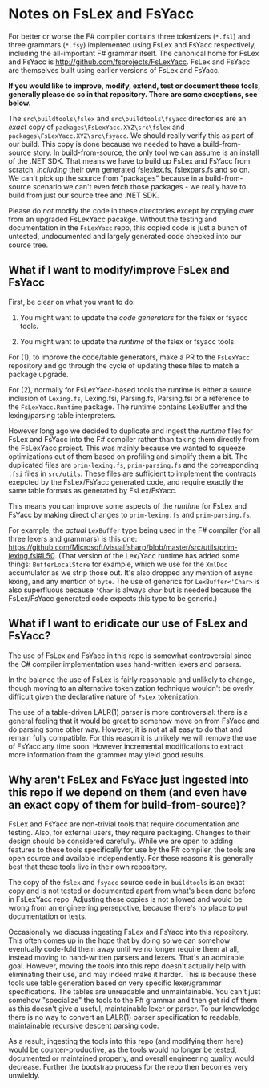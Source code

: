 # Notes on FsLex and FsYacc 

For better or worse the F# compiler contains three tokenizers (`*.fsl`) and three
grammars (`*.fsy`) implemented using FsLex and FsYacc respectively, including the all-important F# grammar itself.
The canonical home for FsLex and FsYacc is http://github.com/fsprojects/FsLexYacc.
FsLex and FsYacc are themselves built using earlier versions of FsLex and FsYacc.

**If you would like to improve, modify, extend, test or document these
tools, generally please do so in that repository.  There are some exceptions, see below.**

The `src\buildtools\fslex` and `src\buildtools\fsyacc` directories are an _exact_ copy of  `packages\FsLexYacc.XYZ\src\fslex` and `packages\FsLexYacc.XYZ\src\fsyacc`.  We should really verify this as part of our build.
This copy is done because we needed to have a build-from-source story.
In build-from-source, the only tool we can assume is an install of the .NET SDK.
That means we have to build up FsLex and FsYacc from scratch, _including_ their own generated fslexlex.fs, fslexpars.fs and so on.
We can't pick up the source from "packages" because in a build-from-source scenario we can't even fetch those
packages - we really have to build from just our source tree and .NET SDK.

Please do _not_ modify the code in these directories except by copying over from an upgraded FsLexYacc pacakge.
Without the testing and documentation in the `FsLexYacc` repo, this copied code is just a bunch of untested, undocumented and
largely generated code checked into our source tree.

## What if I want to modify/improve FsLex and FsYacc

First, be clear on what you want to do:

1. You might want to update the _code generators_ for the fslex or fsyacc tools.

2. You might want to update the _runtime_ of the fslex or fsyacc tools.

For (1), to improve the code/table generators, make a PR to the `FsLexYacc` repository and go through the cycle of updating these files to match a package upgrade.

For (2), normally for FsLexYacc-based tools the runtime is either a source inclusion of `Lexing.fs`, Lexing.fsi, Parsing.fs, Parsing.fsi or a reference to the `FsLexYacc.Runtime` package.  The runtime contains LexBuffer and the lexing/parsing table interpreters.

However long ago we decided to duplicate and ingest the _runtime_ files for FsLex and FsYacc into the F# compiler rather than taking them directly from the FsLexYacc project.  This was mainly because we wanted to squeeze optimizations out of them based on profiling and simplify them a bit.  The duplicated files are `prim-lexing.fs`, `prim-parsing.fs` and the corresponding `.fsi` files in `src/utils`.  These files are sufficient to implement the contracts exepcted by the FsLex/FsYacc generated code, and require exactly the same table formats as generated by FsLex/FsYacc.

This means you can improve some aspects of the _runtime_ for FsLex and FsYacc by making direct changes to `prim-lexing.fs` and `prim-parsing.fs`.

For example, the _actual_ `LexBuffer` type being used in the F# compiler (for all three lexers and grammars) is this one: https://github.com/Microsoft/visualfsharp/blob/master/src/utils/prim-lexing.fsi#L50.  (That version of the Lex/Yacc runtime has added some things: `BufferLocalStore` for example, which we use for the `XmlDoc` accumulator as we strip those out. It's also dropped any mention of async lexing, and any mention of `byte`. The use
of generics for `LexBuffer<'Char>` is also superfluous because `'Char` is always `char` but is needed because the FsLex/FsYacc generated code expects this type to be generic.)

## What if I want to eridicate our use of FsLex and FsYacc?

The use of FsLex and FsYacc in this repo is somewhat controversial since the C# compiler implementation uses hand-written lexers and parsers.

In the balance the use of FsLex is fairly reasonable and unlikely to change, though moving to an alternative tokenization technique wouldn't be
overly difficult given the declarative nature of `FsLex` tokenization.

The use of a table-driven LALR(1) parser is more controversial: there is a general feeling that it would be great to
somehow move on from FsYacc and do parsing some other way. However, it is not at all easy to do that and remain
fully compatible.  For this reason it is unlikely we will remove the use of FsYacc any time soon. However incremental
modifications to extract more information from the grammer may yield good results.

## Why aren't FsLex and FsYacc just ingested into this repo if we depend on them (and even have an exact copy of them for build-from-source)?

FsLex and FsYacc are non-trivial tools that require documentation and testing.  Also, for external users, they require packaging. Changes to their design should be
considered carefully. While we are open to adding features to these tools specifically for use by the F# compiler, the tools are open source and available
independently.  For these reasons it is generally best that these tools live in their own repository.

The copy of the `fslex` and `fsyacc` source code in `buildtools` is an exact copy and is not tested or documented
apart from what's been done before in FsLexYacc repo. Adjusting these copies is not allowed and would be wrong from an engineering persepctive,
because there's no place to put documentation or tests.

Occasionally we discuss ingesting FsLex and FsYacc into this repository. This often comes up in the hope that by doing so
we can somehow eventually code-fold them away until we no longer require them at all, instead moving to hand-written parsers
and lexers. That's an admirable goal.  However, moving the tools into this repo doesn't actually help with eliminating their
use, and may indeed make it harder. This is because these tools use table generation
based on very specific lexer/grammar specifications. The tables are unreadable and unmaintainable.  You can't just
somehow "specialize" the tools to the F# grammar and then get rid of them as this doesn't give a useful, maintainable lexer or parser.
To our knowledge there is no way to convert an LALR(1) parser specification to readable, maintainable recursive descent parsing code.

As a result, ingesting the tools into this repo (and modifying them here) would be counter-productive, as the tools would no longer be tested, documented or
maintained properly, and overall engineering quality would decrease.  Further the bootstrap process for the repo then becomes very unwieldy.


